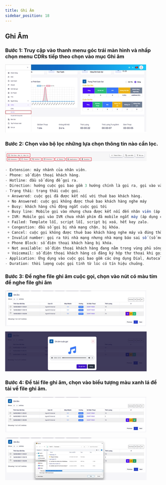 ```yaml
---
title: Ghi Âm
sidebar_position: 18
---
```


## Ghi Âm

### Bước 1: Truy cập vào thanh menu góc trái màn hình và nhấp chọn menu CDRs tiếp theo chọn vào mục Ghi âm
![PITEL](./img/recording1.png)

### Bước 2: Chọn vào bộ lọc những lựa chọn thông tin nào cần lọc.
![PITEL](./img/recording2.png)

```jsx tilte="Giải thích thông số"
- Extension: máy nhánh của nhân viên.
- Phone: số điện thoại khách hàng.
- Hotline: đầu số dùng để gọi ra.
- Direction: hướng cuộc gọi bao gồm 3 hướng chính là gọi ra, gọi vào và gọi nội bộ.
- Trạng thái: trạng thái cuộc gọi.
 + Answered: cuộc gọi đã được kết nối với thuê bao khách hàng.
 + No Answered: cuộc gọi không được thuê bao khách hàng nghe máy
 + Busy: khách hàng chủ động ngắt cuộc gọi tới
 + Busy line: Mobile gọi vào nhưng chưa được kết nối đến nhân viên (áp dụng cho chiến dịch Inbound, Autodialer)
 + IVR: Mobile gọi vào IVR chưa nhấn phím đã mobile ngắt máy (áp dụng cho chiến dịch Inbound, Autodialer)
 + Failed: Template lỗi, script lỗi, script bị xoá, hết key zalo.
 + Congestion: đầu số gọi bị nhà mạng chặn, bị khóa.
 + Cancel: cuộc gọi không được thuê bao khách hàng nghe máy và đúng thời gian quy định hồi âm chuông ngắt máy.
 + Invalid number: gọi ra tới nhà mạng nhưng nhà mạng báo sai số (số mobile sai)
 + Phone Block: số điện thoại khách hàng bị khóa.
 + Not available: số điện thoại khách hàng đang nằm trong vùng phủ sóng yếu, sim bị khoá, thiết bị hết pin, hư hỏng….
 + Voicemail: số điện thoại khách hàng có đăng ký hộp thư thoại khi gọi đến cuộc gọi được chuyển vào hộp thư thoại nên không thể thực hiện kết nối giữa nhân viên và khách hàng.
- Application: Ứng dụng vào cuộc gọi bao gồm các ứng dụng Dial, Autocall, Click to call, Inbound.
- Duration: thời lượng cuộc gọi tính từ lúc có tín hiệu chuông.
```

### Bước 3: Để nghe file ghi âm cuộc gọi, chọn vào nút có màu tím để nghe file ghi âm
![PITEL](./img/recording3.png)

![PITEL](./img/recording4.png)

### Bước 4: Để tải file ghi âm, chọn vào biểu tượng màu xanh lá để tải về file ghi âm.
![PITEL](./img/recording5.png)

![PITEL](./img/recording6.png)